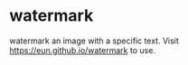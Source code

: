 # watermark
watermark an image with a specific text.
Visit https://eun.github.io/watermark to use.

